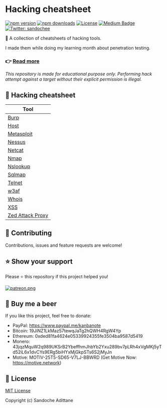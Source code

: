 # Hacking cheatsheet

[![npm version][npm-version-src]][npm-version-href]
[![npm downloads][npm-downloads-src]][npm-downloads-href]
[![License][license-src]][license-href]
[![Medium Badge](https://badgen.net/badge/icon/medium?icon=medium&label)](https://medium.com/@sandoche)
[![Twitter: sandochee](https://img.shields.io/twitter/follow/sandochee.svg?style=social)](https://twitter.com/sandochee)

📑 A collection of cheatsheets of hacking tools.

I made them while doing my learning month about penetration testing.

### 👉 [Read more](https://medium.com/learning-lab/getting-started-with-ethical-hacking-1aa6401355fa)

_This repository is made for educational purpose only. Performing hack attempt against a target without their explicit permission is illegal._

## 📑 Hacking cheatsheet

| Tool                                     |
| ---------------------------------------- |
| [Burp](/cheatsheets/BURP.md)             |
| [Host](/cheatsheets/HOST.md)             |
| [Metasploit](/cheatsheets/METASPLOIT.md) |
| [Nessus](/cheatsheets/NESSUS.md)         |
| [Netcat](/cheatsheets/NETCAT.md)         |
| [Nmap](/cheatsheets/NMAP.md)             |
| [Nslookup](/cheatsheets/NSLOOKUP.md)     |
| [Sqlmap](/cheatsheets/SQLMAP.md)         |
| [Telnet](/cheatsheets/TELNET.md)         |
| [w3af](/cheatsheets/W3AF.md)             |
| [Whois](/cheatsheets/WHOIS.md)           |
| [XSS](/cheatsheets/XSS.md)               |
| [Zed Attack Proxy](/cheatsheets/ZAP.md)  |

## 🤝 Contributing

Contributions, issues and feature requests are welcome!

## ⭐️ Show your support

Please ⭐️ this repository if this project helped you!

<a href="https://www.patreon.com/sandoche">[![patreon.png](https://c5.patreon.com/external/logo/become_a_patron_button.png)](https://www.patreon.com/sandoche)</a>

## 🍺 Buy me a beer

If you like this project, feel free to donate:

- PayPal: https://www.paypal.me/kanbanote
- Bitcoin: 19JiNZ1LkMaz57tewqJaTg2hQWH4RgW4Yp
- Ethereum: 0xded81fa4624e05339924355fe3504ba9587d5419
- Monero: 43jqzMquW2q989UKSrB2YbeffhmJhbYb2Yxu289bv7pLRh4xVgMKj5yTd52iL6x1dvCYs9ERg5biHYxMjGkpSTs6S2jMyJn
- Motive: MOTIV-25T5-SD65-V7LJ-BBWRD (Get Motive Now: https://motive.network)

## 📄 License

[MIT License](./LICENSE)

Copyright (c) Sandoche Adittane

<!-- Badges -->

[npm-version-src]: https://img.shields.io/npm/v/darkmode-js/latest.svg
[npm-version-href]: https://npmjs.com/package/darkmode-js
[npm-downloads-src]: https://img.shields.io/npm/dt/darkmode-js.svg
[npm-downloads-href]: https://npmjs.com/package/darkmode-js
[license-src]: https://img.shields.io/npm/l/darkmode-js.svg
[license-href]: ./LICENSE
